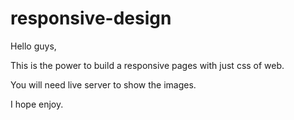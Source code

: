 # responsive-design

Hello guys,

This is the power to build a responsive pages with just css of web.

You will need live server to show the images.

I hope enjoy.